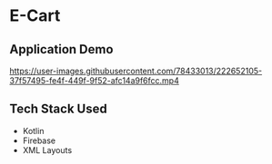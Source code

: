 # E-Cart
## Application Demo

https://user-images.githubusercontent.com/78433013/222652105-37f57495-fe4f-449f-9f52-afc14a9f6fcc.mp4

## Tech Stack Used
- Kotlin
- Firebase
- XML Layouts
